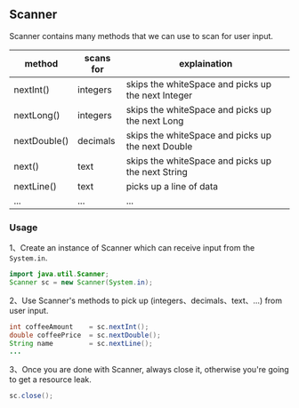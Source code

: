 ## Scanner

Scanner contains many methods that we can use to scan for user input.

| method       | scans for | explaination                                       |
| ------------ | --------- | -------------------------------------------------- |
| nextInt()    | integers  | skips the whiteSpace and picks up the next Integer |
| nextLong()   | integers  | skips the whiteSpace and picks up the next Long    |
| nextDouble() | decimals  | skips the whiteSpace and picks up the next Double  |
| next()       | text      | skips the whiteSpace and picks up the next String  |
| nextLine()   | text      | picks up a line of data                            |
| ...          | ...       | ...                                                |

### Usage

1、Create an instance of Scanner which can receive input from the `System.in`.

```java
import java.util.Scanner;
Scanner sc = new Scanner(System.in);
```

2、Use Scanner's methods to pick up (integers、decimals、text、...) from user input.

```java
int coffeeAmount    = sc.nextInt();
double coffeePrice  = sc.nextDouble();
String name         = sc.nextLine();
...
```

3、Once you are done with Scanner, always close it, otherwise you're going to get a resource leak.

```java
sc.close();
```
